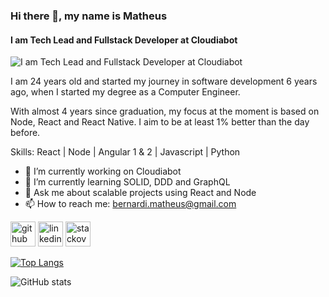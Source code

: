 ### Hi there 👋, my name is Matheus
#### I am Tech Lead and Fullstack Developer at Cloudiabot
![I am Tech Lead and Fullstack Developer at Cloudiabot](https://images.unsplash.com/photo-1566837945700-30057527ade0?ixid=MnwxMjA3fDB8MHxwaG90by1wYWdlfHx8fGVufDB8fHx8&ixlib=rb-1.2.1&auto=format&fit=crop&w=3150&q=80)

I am 24 years old and started my journey in software development 6 years ago, when I started my degree as a Computer Engineer.

With almost 4 years since graduation, my focus at the moment is based on Node, React and React Native. I aim to be at least 1% better than the day before.

Skills: React | Node | Angular 1 & 2 | Javascript | Python 

- 🔭 I’m currently working on Cloudiabot 
- 🌱 I’m currently learning SOLID, DDD and GraphQL 
- 💬 Ask me about scalable projects using React and Node 
- 📫 How to reach me: bernardi.matheus@gmail.com 


[<img src='https://cdn.jsdelivr.net/npm/simple-icons@3.0.1/icons/github.svg' alt='github' height='40'>](https://github.com/bernardimatheus)  [<img src='https://cdn.jsdelivr.net/npm/simple-icons@3.0.1/icons/linkedin.svg' alt='linkedin' height='40'>](https://www.linkedin.com/in/matheus-bernardi-053b06104//)  [<img src='https://cdn.jsdelivr.net/npm/simple-icons@3.0.1/icons/stackoverflow.svg' alt='stackoverflow' height='40'>](https://stackoverflow.com/users/9403392)  

[![Top Langs](https://github-readme-stats.vercel.app/api/top-langs/?username=bernardimatheus)](https://github.com/anuraghazra/github-readme-stats)

![GitHub stats](https://github-readme-stats.vercel.app/api?username=bernardimatheus&show_icons=true)  


